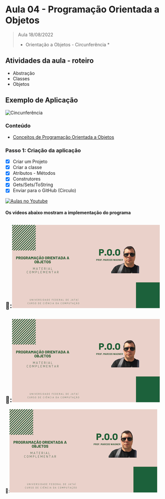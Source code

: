 # Aula 04 - Programação Orientada a Objetos

> Aula 18/08/2022
> 
>  * Orientação a Objetos - Circunferência *

## Atividades da aula - roteiro
- Abstração
- Classes
- Objetos

## Exemplo de Aplicação 
![Cincunferência](https://user-images.githubusercontent.com/81576640/138138846-9cc4ae6e-84ad-4d4f-bea7-0a6451e22dd3.png)


### Conteúdo
- [Conceitos de Programação Orientada a Objetos](Conteudo_POO.pdf)


### Passo 1: Criação da aplicação
- [x]  Criar um Projeto
- [x]  Criar a classe 
- [x]  Atributos - Métodos
- [x]  Construtores
- [x]  Gets/Sets/ToString
- [x]  Enviar para o GitHub (Circulo) 

[![Aulas no Youtube](https://github.com/marcoswagner-commits/gestao_obras_aula_daw/blob/cb3e2ea9547f9ddc831277f07919c3e78451eb92/yt-icon.png)](https://www.youtube.com/channel/UCfO-aJxKLqau0TnL0AfNAvA)

####  Os vídeos abaixo mostram a implementação do programa

🥇:[![material complementar aula04](Capa_Videos_POO.png)](https://youtu.be/dpzXPxO98QU)
-
🥈:[![material complementar aula04](Capa_Videos_POO.png)](https://youtu.be/WKDO0SiU79Q)
-
🥉:[![material complementar aula04](Capa_Videos_POO.png)](https://youtu.be/hzQx4ig8HMU)


